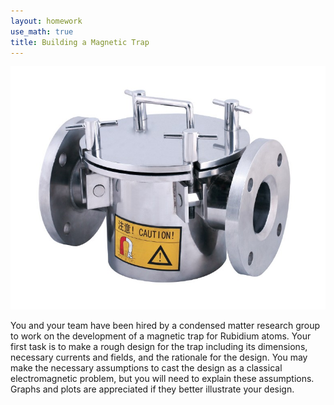 ```yaml
---
layout: homework
use_math: true
title: Building a Magnetic Trap
---
```


![magtrap][magtrap]

You and your team have been hired by a condensed matter research group to work on the development of a magnetic trap for Rubidium atoms. Your first task is to make a rough design for the trap including its dimensions, necessary currents and fields, and the rationale for the design. You may make the necessary assumptions to cast the design as a classical electromagnetic problem, but you will need to explain these assumptions. Graphs and plots are appreciated if they better illustrate your design.

[magtrap]: ./images/magnetic_trap.jpg

